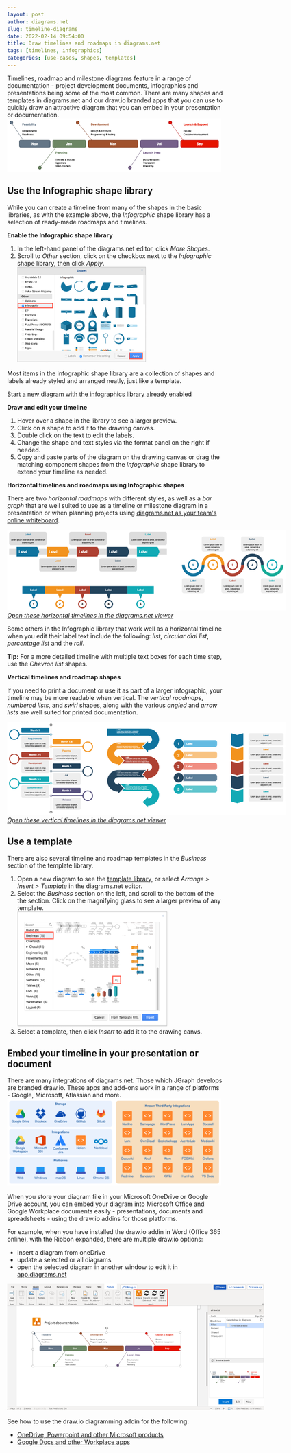 ```yaml
---
layout: post
author: diagrams.net
slug: timeline-diagrams
date: 2022-02-14 09:54:00
title: Draw timelines and roadmaps in diagrams.net
tags: [timelines, infographics]
categories: [use-cases, shapes, templates]
---
```


Timelines, roadmap and milestone diagrams feature in a range of documentation - project development documents, infographics and presentations being some of the most common. There are many shapes and templates in diagrams.net and our draw.io branded apps that you can use to quickly draw an attractive diagram that you can embed in your presentation or documentation.
<br />[<img src="/assets/img/blog/timeline-example.png" style="width=100%;max-width:500px;height:auto;" alt="Draw timelines, roadmaps and milestone diagrams easily with diagrams.net">](https://app.diagrams.net/?lightbox=1&highlight=0000ff&edit=_blank&layers=1&nav=1&title=#Uhttps%3A%2F%2Fraw.githubusercontent.com%2Fjgraph%2Fdrawio-diagrams%2Fdev%2Fexamples%2Ftimeline-example.drawio)

## Use the Infographic shape library

While you can create a timeline from many of the shapes in the basic libraries, as with the example above, the _Infographic_ shape library has a selection of ready-made roadmaps and timelines.

**Enable the Infographic shape library**

1. In the left-hand panel of the diagrams.net editor, click _More Shapes_.
2. Scroll to _Other_ section, click on the checkbox next to the _Infographic_ shape library, then click _Apply_.
<br /><img src="/assets/img/blog/shape-library-infographic.png" style="width=100%;max-width:300px;height:auto;" alt="Enable the Infographic shape library to use the timeline and roadmap shapes">

Most items in the infographic shape library are a collection of shapes and labels already styled and arranged neatly, just like a template.

[Start a new diagram with the infographics library already enabled](https://app.diagrams.net/?libs=infographic;basic)

**Draw and edit your timeline**
1. Hover over a shape in the library to see a larger preview. 
2. Click on a shape to add it to the drawing canvas.
3. Double click on the text to edit the labels.
4. Change the shape and text styles via the format panel on the right if needed.
5. Copy and paste parts of the diagram on the drawing canvas or drag the matching component shapes from the _Infographic_ shape library to extend your timeline as needed. 

**Horizontal timelines and roadmaps using Infographic shapes**

There are two _horizontal roadmaps_ with different styles, as well as a _bar graph_ that are well suited to use as a timeline or milestone diagram in a presentation or when planning projects using [diagrams.net as your team's online whiteboard](/blog/sketch-online-whiteboard.html). 

[<img src="/assets/img/blog/timeline-infographic-shapes-horizontal.png" style="width=100%;max-width:650px;height:auto;" alt="Use the horizontal roadmap shapes from the Infographic shape library in diagrams.net">](https://app.diagrams.net/?lightbox=1&highlight=0000ff&edit=_blank&layers=1&nav=1&title=#Uhttps%3A%2F%2Fraw.githubusercontent.com%2Fjgraph%2Fdrawio-diagrams%2Fdev%2Fexamples%2Ftimeline-infographic-shapes-horizontal.drawio)
<br />[_Open these horizontal timelines in the diagrams.net viewer_](https://app.diagrams.net/?lightbox=1&highlight=0000ff&edit=_blank&layers=1&nav=1&title=#Uhttps%3A%2F%2Fraw.githubusercontent.com%2Fjgraph%2Fdrawio-diagrams%2Fdev%2Fexamples%2Ftimeline-infographic-shapes-horizontal.drawio)

Some others in the Infographic library that work well as a horizontal timeline when you edit their label text include the following: _list_, _circular dial list_, _percentage list_ and the _roll_.

**Tip:** For a more detailed timeline with multiple text boxes for each time step, use the _Chevron list_ shapes.

**Vertical timelines and roadmap shapes**

If you need to print a document or use it as part of a larger infographic, your timeline may be more readable when vertical. The _vertical roadmaps_, _numbered lists_, and _swirl_ shapes, along with the various _angled_ and _arrow lists_ are well suited for printed documentation.

[<img src="/assets/img/blog/timeline-infographic-shapes-vertical.png" style="width=100%;max-width:650px;height:auto;" alt="Use the vertical roadmap shapes from the Infographic shape library in diagrams.net">](https://app.diagrams.net/?lightbox=1&highlight=0000ff&edit=_blank&layers=1&nav=1&title=#Uhttps%3A%2F%2Fraw.githubusercontent.com%2Fjgraph%2Fdrawio-diagrams%2Fdev%2Fexamples%2Ftimeline-infographic-shapes-vertical.drawio)
<br />[_Open these vertical timelines in the diagrams.net viewer_](https://app.diagrams.net/?lightbox=1&highlight=0000ff&edit=_blank&layers=1&nav=1&title=#Uhttps%3A%2F%2Fraw.githubusercontent.com%2Fjgraph%2Fdrawio-diagrams%2Fdev%2Fexamples%2Ftimeline-infographic-shapes-vertical.drawio)

## Use a template

There are also several timeline and roadmap templates in the _Business_ section of the template library. 

1. Open a new diagram to see the [template library](/blog/template-diagrams.html), or select _Arrange > Insert > Template_ in the diagrams.net editor.
2. Select the _Business_ section on the left, and scroll to the bottom of the the section. Click on the magnifying glass to see a larger preview of any template. 
<br /><img src="/assets/img/blog/timeline-templates-preview.png" style="width=100%;max-width:350px;;height:auto;" alt="diagrams.net provides you with a variety of timeline templates in the Business category - click on the magnifying glass on any template to see a larger preview">
3. Select a template, then click _Insert_ to add it to the drawing canvs. 

## Embed your timeline in your presentation or document

There are many integrations of diagrams.net. Those which JGraph develops are branded draw.io. These apps and add-ons work in a range of platforms - Google, Microsoft, Atlassian and more.
<br /><img src="/assets/img/blog/integrations.png" style="width=100%;max-width:500px;;height:auto;" alt="There is a large ecosystem of diagrams.net and draw.io apps for diagramming in whichever platform or app you are using for documentation">

When you store your diagram file in your Microsoft OneDrive or Google Drive account, you can embed your diagram into Microsoft Office and Google Workplace documents easily - presentations, documents and spreadsheets - using the draw.io addins for those platforms. 

For example, when you have installed the draw.io addin in Word (Office 365 online), with the Ribbon expanded, there are multiple draw.io options: 
* insert a diagram from oneDrive
* update a selected or all diagrams 
* open the selected diagram in another window to edit it in [app.diagrams.net](/https://app.diagrams.net)

<img src="/assets/img/blog/word-embed-example-timeline.png" style="width=100%;max-width:600px;;height:auto;" alt="Embed your diagrams easily in your presentations and documents, no matter which office application you are using - there are addins for both Microsoft and Google">

See how to use the draw.io diagramming addin for the following: 
* [OneDrive, Powerpoint and other Microsoft products](/blog/office-diagrams.html)
* [Google Docs and other Workplace apps](/blog/diagrams-google-docs)